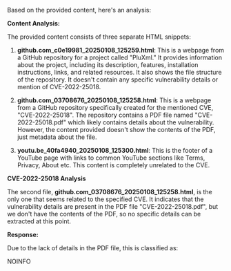 Based on the provided content, here's an analysis:

**Content Analysis:**

The provided content consists of three separate HTML snippets:

1.  **github.com\_c0e19981\_20250108\_125259.html**: This is a webpage from a GitHub repository for a project called "PluXml." It provides information about the project, including its description, features, installation instructions, links, and related resources. It also shows the file structure of the repository.  It doesn't contain any specific vulnerability details or mention of CVE-2022-25018.

2.  **github.com\_03708676\_20250108\_125258.html**: This is a webpage from a GitHub repository specifically created for the mentioned CVE, "CVE-2022-25018". The repository contains a PDF file named "CVE-2022-25018.pdf" which likely contains details about the vulnerability. However, the content provided doesn't show the contents of the PDF, just metadata about the file.

3.  **youtu.be\_40fa4940\_20250108\_125300.html**: This is the footer of a YouTube page with links to common YouTube sections like Terms, Privacy, About etc. This content is completely unrelated to the CVE.

**CVE-2022-25018 Analysis**

The second file, **github.com\_03708676\_20250108\_125258.html**, is the only one that seems related to the specified CVE. It indicates that the vulnerability details are present in the PDF file "CVE-2022-25018.pdf", but we don't have the contents of the PDF, so no specific details can be extracted at this point.

**Response:**

Due to the lack of details in the PDF file, this is classified as:

NOINFO